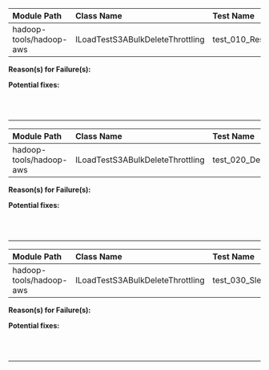 | Module Path | Class Name | Test Name | Failures | Errors |
| :----------- | :--------- | :-------- | :------- | :----- |
| hadoop-tools/hadoop-aws | ILoadTestS3ABulkDeleteThrottling | test_010_Reset | 0 | 8 |

**Reason(s) for Failure(s):**


**Potential fixes:**









<br><br>
________
| Module Path | Class Name | Test Name | Failures | Errors |
| :----------- | :--------- | :-------- | :------- | :----- |
| hadoop-tools/hadoop-aws | ILoadTestS3ABulkDeleteThrottling | test_020_DeleteThrottling | 0 | 8 |

**Reason(s) for Failure(s):**


**Potential fixes:**









<br><br>
________
| Module Path | Class Name | Test Name | Failures | Errors |
| :----------- | :--------- | :-------- | :------- | :----- |
| hadoop-tools/hadoop-aws | ILoadTestS3ABulkDeleteThrottling | test_030_Sleep | 0 | 8 |

**Reason(s) for Failure(s):**


**Potential fixes:**









<br><br>
________
